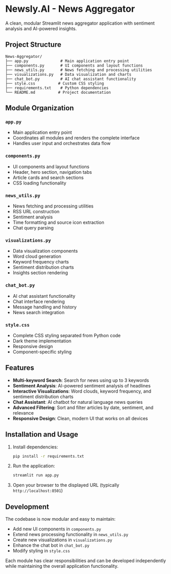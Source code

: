 # Newsly.AI - News Aggregator

A clean, modular Streamlit news aggregator application with sentiment analysis and AI-powered insights.

## Project Structure

```
News-Aggregator/
├── app.py              # Main application entry point
├── components.py       # UI components and layout functions
├── news_utils.py       # News fetching and processing utilities
├── visualizations.py   # Data visualization and charts
├── chat_bot.py         # AI chat assistant functionality
├── style.css          # Custom CSS styling
├── requirements.txt    # Python dependencies
└── README.md          # Project documentation
```

## Module Organization

### `app.py`
- Main application entry point
- Coordinates all modules and renders the complete interface
- Handles user input and orchestrates data flow

### `components.py`
- UI components and layout functions
- Header, hero section, navigation tabs
- Article cards and search sections
- CSS loading functionality

### `news_utils.py`
- News fetching and processing utilities
- RSS URL construction
- Sentiment analysis
- Time formatting and source icon extraction
- Chat query parsing

### `visualizations.py`
- Data visualization components
- Word cloud generation
- Keyword frequency charts
- Sentiment distribution charts
- Insights section rendering

### `chat_bot.py`
- AI chat assistant functionality
- Chat interface rendering
- Message handling and history
- News search integration

### `style.css`
- Complete CSS styling separated from Python code
- Dark theme implementation
- Responsive design
- Component-specific styling

## Features

- **Multi-keyword Search**: Search for news using up to 3 keywords
- **Sentiment Analysis**: AI-powered sentiment analysis of headlines
- **Interactive Visualizations**: Word clouds, keyword frequency, and sentiment distribution charts
- **Chat Assistant**: AI chatbot for natural language news queries
- **Advanced Filtering**: Sort and filter articles by date, sentiment, and relevance
- **Responsive Design**: Clean, modern UI that works on all devices

## Installation and Usage

1. Install dependencies:
   ```bash
   pip install -r requirements.txt
   ```

2. Run the application:
   ```bash
   streamlit run app.py
   ```

3. Open your browser to the displayed URL (typically `http://localhost:8501`)

## Development

The codebase is now modular and easy to maintain:

- Add new UI components in `components.py`
- Extend news processing functionality in `news_utils.py`
- Create new visualizations in `visualizations.py`
- Enhance the chat bot in `chat_bot.py`
- Modify styling in `style.css`

Each module has clear responsibilities and can be developed independently while maintaining the overall application functionality.